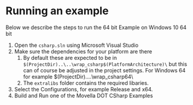 # Running an example
Below we describe the steps to run the 64 bit Example on Windows 10 64 bit

 1. Open the `csharp.sln` using Microsoft Visual Studio
 2. Make sure the dependencies for your platform are there
    1. By default these are expected to be in `$(ProjectDir)..\..\wrap_csharp$(PlatformArchitecture)\` but this can of course be adjusted
        in the project settings. For Windows 64 for example $(ProjectDir)..\..\wrap_csharp64\
	2. The `extralibs` folder contains the required libaries.
 3. Select the Configurations, for example Release and x64.
 4. Build and Run one of the Movella DOT CSharp Examples
